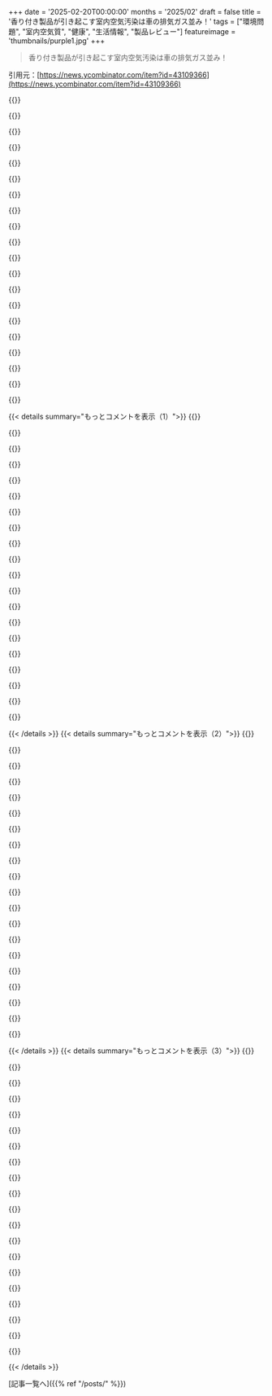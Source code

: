 +++
date = '2025-02-20T00:00:00'
months = '2025/02'
draft = false
title = '香り付き製品が引き起こす室内空気汚染は車の排気ガス並み！'
tags = ["環境問題", "室内空気質", "健康", "生活情報", "製品レビュー"]
featureimage = 'thumbnails/purple1.jpg'
+++

> 香り付き製品が引き起こす室内空気汚染は車の排気ガス並み！

引用元：[https://news.ycombinator.com/item?id=43109366](https://news.ycombinator.com/item?id=43109366)

{{<matomeQuote body="こういう記事って、健康への影響が暗示されてるけど、研究の一部としてはあまり調べられてないのが問題だよね。Aが悪いからBも同じように悪いとは限らないし、死亡リスクを直接比較してないのに、そんな大見出しをつけるのはやめてほしいな。もう少し控えめなタイトルにして欲しいところ。" userName="jmward01" createdAt="2025-02-20T01:19:56" color="#45d325">}}

{{<matomeQuote body="アレルギーと喘息持ちとして言わせてもらうけど、香り付きの製品が多すぎて本当に困る。普通の人は、化学物質を一日中吸ってるってことに気づいてないと思う。" userName="7thaccount" createdAt="2025-02-20T01:29:59" color="">}}

{{<matomeQuote body="前の職場で月一で虫のスプレーをする人がいて、私はその時は外に出るようにしてた。安全だって言われたけど、実際には体に影響があった。見えないところでやられて、息ができなくなりそうでほんと大変だった。" userName="kstrauser" createdAt="2025-02-20T06:47:13" color="#785bff">}}

{{<matomeQuote body="他人の苦しみを軽視する人が嫌いな私。自分の事情で他の人を批判するなんて、本当にありえない。" userName="fredrikholm" createdAt="2025-02-20T07:05:38" color="">}}

{{<matomeQuote body="他人の仕事を軽視するの、本当に嫌。特に、上司が的外れな見積もりをしてくる時とか。実際にやってみろよ。" userName="mcny" createdAt="2025-02-20T10:25:32" color="">}}

{{<matomeQuote body="「ただ」って言葉の使い方について少し考えさせられて、なるべく使わないようにしてる。でも今は他の人が使うのが気になって仕方ない。" userName="chriswarbo" createdAt="2025-02-20T11:25:20" color="">}}

{{<matomeQuote body="普段は「ただ」という言葉を避けてるけど、コードレビューの時に簡単な方法がある時はつい使っちゃうこともあるな。" userName="Thorrez" createdAt="2025-02-20T15:17:04" color="">}}

{{<matomeQuote body="一緒にやってくれるなら大歓迎だけど、指示だけじゃわからないからね。" userName="mcny" createdAt="2025-02-20T20:24:38" color="">}}

{{<matomeQuote body="前の同僚が「You just...」って言うたびに見積もりを上げるルールを作ってた。15年前から言い続けてるけど、なかなか効果的。" userName="wink" createdAt="2025-02-21T09:31:50" color="#ff5c5c">}}

{{<matomeQuote body="計画の時は「ただ」を避けてるけど、コードレビューではつい使っちゃうこともあるよ。" userName="Thorrez" createdAt="2025-02-24T13:42:27" color="">}}

{{<matomeQuote body="基本的には詳しい説明やサンプルコードを提供することが多いよ。" userName="Thorrez" createdAt="2025-02-24T13:41:27" color="">}}

{{<matomeQuote body="ずっとあの言葉が嫌いなんだよね。’シンプルに’って置き換えれば、簡単さについて議論できるよ。" userName="axus" createdAt="2025-02-20T15:37:25" color="">}}

{{<matomeQuote body="簡単に言えば、しない方がいいってこと。" userName="me-vs-cat" createdAt="2025-02-21T13:17:35" color="">}}

{{<matomeQuote body="そらその通りなんだけど、最後の文についてちょっと突っ込みたい。呼吸するものは全部化学物質なんだよ。体に良いやつも悪いやつも、全部化学。これに関しては家族とよく議論になるんだ。彼らは’化学物質’が悪いと思っていて、化学物質なしの食べ物しか食べないって言うからね。" userName="MyOutfitIsVague" createdAt="2025-02-20T06:14:33" color="#45d325">}}

{{<matomeQuote body="もちろん技術的には正しいけど、ここでの’化学物質’ってのは’新しい未検証の合成化学物質’のことだってみんなわかってるよね。長いから省略して使ってるだけだ。" userName="schiffern" createdAt="2025-02-20T07:00:48" color="">}}

{{<matomeQuote body="終わりじゃないけど、やっぱり悪いね。ずっと曖昧な定義にあたるから、詐欺師たちが広告で胡散臭い事言うのを許すことになる。" userName="YurgenJurgensen" createdAt="2025-02-20T07:29:24" color="">}}

{{<matomeQuote body="そこまで大げさになる必要はないよ。詐欺師はもう嘘をついてるし、言い回しを変えるだけだ。代わりに使える短い言葉を提案してくれたら、みんな喜んで使うと思うけど、今のところは同じ省略形を使うしかないよ。この特定の風車と戦っても、何も良くならないし誰も守れない。" userName="schiffern" createdAt="2025-02-20T07:59:22" color="">}}

{{<matomeQuote body="その通りだね。簡潔な言葉がない理由は、あまり意味のある概念じゃないから。ヘムロックもボツリヌスも化学物質なのに、100％自然なんだ。口語的な意味は無意味だから、科学的定義にこだわると、マーケティングが何も言わずに何か言ってるように見えるだけだ。" userName="YurgenJurgensen" createdAt="2025-02-20T10:07:48" color="#45d325">}}

{{<matomeQuote body="俺が’テストした’って言ったのは、明らかに’安全性のためにテストした’って意味だよ。君は’化学物質’の口語的使い方と自然主義的誤謬を一緒にしてるけど、これは別物なんだ。でも、自然科学的な原則を新しい合成化合物に関して受け入れないから、繋がりが生まれてる。新しい化合物は安全性テストが少ない傾向にあって、パブリックに大規模に露出する前にテストが必要じゃないからね。企業の自己利益が安全リスクを隠蔽することにも繋がっている。簡単に言うと、君の単純な定義では捕らえきれない、もっと微妙な繋がりがあるってことなんだ。" userName="schiffern" createdAt="2025-02-21T09:23:54" color="#ff5c5c">}}

{{<matomeQuote body="化学物質って聞いたとき、揮発性有機化合物（VOCs）のことだと思ったよ。（この略語の正確なOの数は覚えてないけど）" userName="mcny" createdAt="2025-02-20T10:27:11" color="">}}

{{< details summary="もっとコメントを表示（1）">}}
{{<matomeQuote body="揮発性有機化合物、つまりVOCね。正確なOの数は忘れたけど、一つだよ。数えるのはそんなに難しくないし、数学好きな人たちがカウントしてくれるよね。" userName="DFHippie" createdAt="2025-02-20T11:41:54" color="">}}

{{<matomeQuote body="要するに短縮形を使うのは良いんだけど、その短縮形が意味を壊しちゃったら元の意図が失われるし、誤解を招くことになるよ。" userName="acuozzo" createdAt="2025-02-20T14:41:46" color="">}}

{{<matomeQuote body="科学的なコミュニケーションは難しいし、この話題はその一環だね。子供にも理解できるようにするのが重要だけど、誤解を招く言葉が使われてる気がする。”化学物質”が悪い、”自然”が良いってのは間違った使われ方してるから、しっかりした理解が必要だよ。" userName="jmward01" createdAt="2025-02-20T16:24:57" color="#45d325">}}

{{<matomeQuote body="一般的に修飾語が必要だと思う。化学って言葉自体に問題はないけど、何も付けないとただの”物”って意味になっちゃうから。" userName="MyOutfitIsVague" createdAt="2025-02-20T20:39:36" color="">}}

{{<matomeQuote body="いや、要するに有害な化学物質ってこと。香水の話だし、いくつかはちゃんとテストしてあって有毒だし、エアロゾルや部分的に燃えた形で吸い込むと危ないよ。" userName="lukeschlather" createdAt="2025-02-20T15:36:22" color="">}}

{{<matomeQuote body="もちろんだけど、多くの人はそう思ってないよ。何度も話したけど、”化学物質”は単に工場で作られた危険なものではないって理解してもらうのが難しい人が多い。" userName="MyOutfitIsVague" createdAt="2025-02-20T20:28:02" color="">}}

{{<matomeQuote body="自然の花粉や煙の副産物、自然のフケや毛も吸いたくないな。快適な湿度のために、主に窒素、酸素、アルゴンと少しの水分を吸いたいよ。" userName="benlivengood" createdAt="2025-02-20T23:37:24" color="">}}

{{<matomeQuote body="職場が無臭ポリシーで助かってるけど、クライアントの家に行くと強烈な香りの家に遭遇することがある。報告すると上司がクライアントに香りを取り除くように言ってくれる。自分は匂いが少ない体質で、無臭の石鹸を使ってる。ただ、ティーンズが香水を過剰に振りかけるのが辛い。無香のトレンドが広がってほしい。昔はどこでも喫煙してたけど、公共の場での禁煙が最高のことだった。" userName="14" createdAt="2025-02-20T06:20:19" color="#ff33a1">}}

{{<matomeQuote body="化学アレルギーについては、体が拒絶反応を示したら避けるのが一番。嗅覚は危険なもの、つまり内部に害を及ぼすものを敏感にキャッチできるから。" userName="laborcontract" createdAt="2025-02-20T03:43:36" color="">}}

{{<matomeQuote body="下の階の住人が毎食ガーリックを焼いて、その匂いをごまかそうとお香を焚くから、気持ち悪くなる。窓を開けると、その時に外で喫煙されると、窓からも匂いが入ってくる。街中で人と暮らすって、こんな風に良い話ではない。" userName="exe34" createdAt="2025-02-20T15:06:34" color="">}}

{{<matomeQuote body="冗談はさておき、こんなことに対処しなきゃいけないのが残念だ。迷惑な隣人はストレスになるから、引っ越しがうまくいくといいね！" userName="anonym29" createdAt="2025-02-20T17:46:18" color="">}}

{{<matomeQuote body="ありがとう！自分は敏感だから、新しい場所でもきっと何か嫌なことが見つかると思う。" userName="exe34" createdAt="2025-02-20T18:17:58" color="">}}

{{<matomeQuote body="頑張って！自分も7つの物件に住んで9ユニット変えて、ようやく合う場所が見つかったから、諦めないで！" userName="anonym29" createdAt="2025-02-21T05:56:36" color="#38d3d3">}}

{{<matomeQuote body="俺は逆で、鼻が鈍感だから、強い香りが好き。冬でも窓を開けっぱなしの人には本当に腹が立つ。前の職場で、窓を開けるやつがいて、開けさせないのが嬉しかった。" userName="anal_reactor" createdAt="2025-02-20T08:47:25" color="">}}

{{<matomeQuote body="臭いを防ぐためにマスクしてる。N95は完璧じゃないけど、多くの香りをブロックするから、あの運転手の香りが漂ってくる空気清浄機が必要なんだ。" userName="TylerE" createdAt="2025-02-20T03:27:34" color="">}}

{{<matomeQuote body="この手の研究は大賛成だよ。データがあるのは大事だし、でも結果に驚くことはないと思う。香りのキャンドルが匂うってことは、ナノ粒子を出してるに決まってるじゃん。" userName="seabass-labrax" createdAt="2025-02-20T01:13:07" color="#ff5733">}}

{{<matomeQuote body="最初はその考えだったな。もし春に窓を開けて花の匂いを楽しんだら、香りのキャンドルより良いのか悪いのか。私たちは香りのあるものを全部やめるべきなの？" userName="protocolture" createdAt="2025-02-20T01:37:22" color="">}}

{{<matomeQuote body="いや、でも掃除や衛生商品に香りをつけるのはやめてもいいと思う。香り付きのハンドソープとか洗剤とかは要らない。花の香りより香りのキャンドルの方が悪そうだし、煙やワックスは身体に良くないと思う。" userName="terribleperson" createdAt="2025-02-20T07:18:37" color="#38d3d3">}}

{{<matomeQuote body="昨日、妻が食洗機用の香料付き製品を買って、それが旅行用マグをダメにしたって話したばっかり。コーヒーの匂いがしたいのにレモンの匂いなんて勘弁してほしい。結局私が悪者になってるし。自動の香水噴霧機も嫌だな。特に背が高いから顔にかかるのが困る。" userName="calgoo" createdAt="2025-02-20T08:47:52" color="#45d325">}}

{{<matomeQuote body="食洗機が香り付きじゃないと臭うのは、メンテナンスに問題があるんじゃないかな。" userName="TazeTSchnitzel" createdAt="2025-02-20T10:09:03" color="">}}


{{< /details >}}
{{< details summary="もっとコメントを表示（2）">}}
{{<matomeQuote body="そう、掃除が必要なだけ。" userName="calgoo" createdAt="2025-02-20T13:31:29" color="">}}

{{<matomeQuote body="そうそう、フィルターがちゃんと掃除しないと汚くなるから、しっかり掃除して、漂白して自動清掃モードも使ってほしい。掃除してないなら、洗濯機も同じ問題を抱えてるんじゃないかな。" userName="alabastervlog" createdAt="2025-02-20T14:15:00" color="#ff33a1">}}

{{<matomeQuote body="実際、両方あるけどね。薬用シャンプーは香りがないか悪い匂いがするし、敏感肌用シャンプーは軽い香りがついてるくらい。子供が手を洗ったか確認するために、ほんのり香るくらいで十分。" userName="Lanolderen" createdAt="2025-02-20T08:27:20" color="">}}

{{<matomeQuote body="ちゃんと無香料の製品は、実際には香りが残ることが多い。ほんとに無香料なものは、他の匂いを打ち消すために香りを使うことがあるから、逆に匂いを発生させることもある。" userName="alabastervlog" createdAt="2025-02-20T14:11:58" color="#45d325">}}

{{<matomeQuote body="香りの有無は、忘れっぽい人にとっては役に立つこともあるよ。" userName="HPsquared" createdAt="2025-02-20T08:36:39" color="">}}

{{<matomeQuote body="子供の頃、父親が食べる前に手の匂いを嗅いで確認してたんだ。振り返ると、見守らずに確認できるいい方法だったね。少しずつチェックすることで習慣も付いていったし。" userName="Lanolderen" createdAt="2025-02-20T08:56:26" color="">}}

{{<matomeQuote body="確かに、問題の核心は具体的に言わずに「微小粒子」を悪者にしてるところだよ。鼻には微小粒子が必要で、嬉しい匂いを探知するのに役立つんだ。健康のために匂いを出さないものを求めるなら、その理由を説明してくれ。" userName="protocolture" createdAt="2025-02-21T05:49:26" color="">}}

{{<matomeQuote body="私もそうだな。臭いが分からないほど鼻が詰まって、目は涙で溢れ、くしゃみが止まらなくなるから。" userName="readthenotes1" createdAt="2025-02-20T03:25:47" color="">}}

{{<matomeQuote body="私も同じ、特にお香や家庭用の暖炉なんかは無理だ。" userName="bloomingeek" createdAt="2025-02-20T05:32:40" color="">}}

{{<matomeQuote body="実際、料理が一番室内の空気を汚染するんだ。食べ物がテーブルに出されちゃえば、大半の汚染は終わってるよ。" userName="imp0cat" createdAt="2025-02-20T06:16:43" color="">}}

{{<matomeQuote body="匂いを嗅ぐのは粒子じゃなくて、主に揮発性化合物（VOCs）だよ。このガス状態の物質が匂いを生み出すんだ。食べ物や花、森、あなたの息などもそう。今の香料に使う成分の多くは新しい化合物だけど、自然由来の化学物質も多い。記事はテルペンとオゾンの化学反応について言ってるんだ。" userName="Clamchop" createdAt="2025-02-20T23:13:21" color="#ff5733">}}

{{<matomeQuote body="論文の要約を読んで。燃焼しない香料製品が、香りのあるキャンドルとほぼ同じレベルの粒子を生成する様子を示してて、これは興味深いってことみたい。" userName="KennyBlanken" createdAt="2025-02-20T06:37:28" color="">}}

{{<matomeQuote body="実際、粒子じゃない気体の分子を嗅ぐことはできるよ。でも、実際の粒子を形成する成分が多くて、これがかなりの割合のスモッグの原因になるらしい。" userName="amluto" createdAt="2025-02-20T14:41:40" color="#785bff">}}

{{<matomeQuote body="この意見を理解するには相当な教育が必要だってことを過小評価しちゃダメだよね。魅力的な女性が美味しそうな香りを吸い込むって広告の手法が、大多数の人にとっては重要な要素だから。規制当局は、この欺瞞に対処すべきだと思う。それが唯一の証明された方法だよ。" userName="energy123" createdAt="2025-02-20T05:17:36" color="#785bff">}}

{{<matomeQuote body="多くの人は香りが悪いとは思ってないから、香水なんか飲むまで気づかないんだろうね。自分もそうだし。今はFebreezeのオイルをスマートアウトレットに繋げて、朝と夜のちょっとの間だけ香りを楽しんでる。今は部屋がイチゴの香り。健康に良くないだろうけど、やめるほどじゃないと思うよ。特に、タバコ吸ってる人もそんな全員が死ぬわけじゃないし。" userName="Lanolderen" createdAt="2025-02-20T08:46:51" color="">}}

{{<matomeQuote body="＞どうやって香りのキャンドルの香りを嗅ぐんだよ？<br>ガスの香りを嗅いでるのか？" userName="leephillips" createdAt="2025-02-20T02:11:22" color="">}}

{{<matomeQuote body="ガスも粒子からできてるよ。嗅げる分子はナノメートルの大きさでもあるんだ。" userName="smallerize" createdAt="2025-02-20T03:32:40" color="">}}

{{<matomeQuote body="ナノ粒子っていう用語には特定の技術的な定義があって、ほとんどの香りで知覚される小さな有機分子を含まないよ。" userName="pama" createdAt="2025-02-20T03:53:24" color="#38d3d3">}}

{{<matomeQuote body="もちろん、ほとんどの小さな有機分子はその定義よりも大きさが桁違いに小さいよ。" userName="chemicalnovae" createdAt="2025-02-20T05:07:30" color="">}}

{{<matomeQuote body="この記事のナノ粒子は単一の分子じゃないからね。" userName="leephillips" createdAt="2025-02-20T04:48:51" color="">}}


{{< /details >}}
{{< details summary="もっとコメントを表示（3）">}}
{{<matomeQuote body="我々は1日に平均で20ポンドの空気を吸い込んでる。それは食べ物や水の重さを上回るべきだよ。空気の質にもっと注意を払うべきなんだ。" userName="xnx" createdAt="2025-02-20T00:30:09" color="#ff5733">}}

{{<matomeQuote body="近代的な家は外気をほとんど循環させないから、プラスチックやフリースから微細プラスチックが常に空気中に放出されて、結局どうにもならないって感じだ。水道水も汚染されてるし、仕事が消費社会に依存してるから、みんながプラスチック製品を大量に作り続けないと成り立たない。だから、問題解決しようとするとみんな職を失って崩壊するかもしれないね。" userName="asdff" createdAt="2025-02-20T02:24:27" color="">}}

{{<matomeQuote body="今の空気の質は以前よりずっと良くなったよ。昔は車で鉛入りガソリンを燃やしたり、石炭で家を暖めてた。それに比べれば、今はマシだとは思う。" userName="mlsu" createdAt="2025-02-20T03:30:21" color="#785bff">}}

{{<matomeQuote body="何世代か前はひどかったけど、今はそれほど悪くはないんだよね。でも、祖父の時代と比べると、あまり改善とは言えないかもしれない。" userName="asdff" createdAt="2025-02-20T22:27:04" color="">}}

{{<matomeQuote body="自分の住んでいる場所では、オープンファイアが禁止されてる。安い薪を使って火を焚く人がいるけど、煙が残るから空気が悪化する。一部の人はちゃんとしたストーブを持ってないし、適切に火を焚く方法も知らないから、悪化してるんだ。" userName="Cthulhu_" createdAt="2025-02-20T15:09:00" color="">}}

{{<matomeQuote body="UKの自宅は300年もので、石造りで適切な換気があって、湿気や温度に悩まされない。こういう家がもっと建てられればいいのに。今の家の問題解決するために解決策を作り出してるんだ。" userName="alt227" createdAt="2025-02-20T07:26:56" color="#ff5c5c">}}

{{<matomeQuote body="UKの平均気温は20℃から2℃らしいけど、俺が育ったミシガン湖畔は32℃から-6℃だ。確かに、現代の家の方が断熱性が高いし快適だよね。昔は寒い家で暖を取るためにずっと火を焚き続けてたし、煙で臭かったのも事実。ただ、寒い地域に住む人たちの環境も考えないとね。" userName="nkrisc" createdAt="2025-02-20T10:49:37" color="">}}

{{<matomeQuote body="ここは最高気温が35℃で、最低気温は-10℃だ。石は非常に効率的な熱材だから、昔から人間や動物は洞窟に住んでたんだ。" userName="alt227" createdAt="2025-02-20T15:20:27" color="">}}

{{<matomeQuote body="＞石は非常に効率的な熱材だから、人間や動物は何千年も洞窟に住んでいたんだ。“多くの石はあまり良い断熱材ではないけど、地下の土は優れた断熱材で、温度がほとんど一定なんだ。" userName="amluto" createdAt="2025-02-20T16:43:10" color="">}}

{{<matomeQuote body="でも、何千年も昔の人たちは洞窟で死んでいったんだ。彼らは一番良いシェルターだから住んでたわけじゃなくて、最適な場所を選んだわけじゃないんだ。" userName="nkrisc" createdAt="2025-02-20T19:08:24" color="">}}

{{<matomeQuote body="カリフォルニアの古い家は木造フレームだが、あなたのような300年の石造りの家は一部の経済条件でしか築けないと思うよ。日本の建物は地震のリスクが少ないから安い木材で作れるし、しかもシフトする土壌などのリスクも少ない。作るには高いコストがかかるんだ。" userName="asdff" createdAt="2025-02-20T22:36:41" color="">}}

{{<matomeQuote body="パッシブハウスみたいにほぼ完全に密閉して70％以上の暖房削減ができるんだ。新しい規制があるのに安い家を作りたい人が多いから、品質よりも大きさや安さを重視しちゃうんだよね。" userName="lm28469" createdAt="2025-02-20T14:58:31" color="">}}

{{<matomeQuote body="＞新しい材料や電力使って問題を解決するのは愚かだ。ローマ時代に解決済みの問題だろ。<br>現代の高品質な換気システムだと20～40Wで運用できて、暖房を90％減じることもできるよ。古い家ならそんな必要がないし、コスト削減にも繋がる。" userName="alt227" createdAt="2025-02-20T15:17:57" color="#ff33a1">}}

{{<matomeQuote body="＞ローマ時代に解決済みって本当に言えるの？<br>平均的な家を20～40Wで換気できて、それで100cfmを超えるんだよ。つまり、951Wの燃料を使うよりも、20～40Wで新鮮な空気を取り入れることができるんだ。そして、これってリソースもそんなにかからない。" userName="amluto" createdAt="2025-02-20T16:56:28" color="">}}

{{<matomeQuote body="20Wって控えめな見積もりを使うなら、アメリカの住宅数を掛けると2930MW必要になる。核発電所が3基必要になるってことだよ。製造や輸送、廃棄の電力も考えると、ネイチャーに任せた方が遥かにメリットが多い。" userName="alt227" createdAt="2025-02-20T18:13:19" color="">}}

{{<matomeQuote body="＞自然換気でもHRVと同じ換気速度が得られるけど、臭いのひどい地域に住んでるなら自然換気じゃどうしようもないし、結局暖房や冷房のために余分な電力を使うしかない。<br>今は25WのERVでHEPAフィルター付きの新鮮な空気を供給してるんだ。この方式は効率的だ。" userName="amluto" createdAt="2025-02-20T18:28:28" color="">}}

{{<matomeQuote body="自分のシステムに誇りを持ってるみたいだけど、電力の使用は気にしないんだね。自分の家は外部の電力を一切使わず、非常時でも快適に過ごせるんだ。結局、電力に無頓着なやり方を続ければ、未来には問題が大きくなると思うよ。" userName="alt227" createdAt="2025-02-20T19:05:20" color="">}}

{{<matomeQuote body="ちゃんとした家なら暖房・冷房の要求が70％以上減るんだ。基本的にはバスルームファンみたいなもんだから、電力グリッドも使わなくてもいいんだ。窓さえ開ければ大丈夫だから、あまり電力をかける必要がないんだよね。" userName="lm28469" createdAt="2025-02-23T10:14:37" color="">}}

{{<matomeQuote body="自分のシステムが電力を少なく使うって言ったんだよ。電力の使用について配慮しているし、実際のデータがあるからこそ説明してるんだ。" userName="amluto" createdAt="2025-02-20T20:52:37" color="">}}

{{<matomeQuote body="3000kgのEVをみんなに運転させるつもりなんだから、ちょっとしたファンじゃ大した影響はないよ。アメリカは断熱が悪すぎて、無駄にエネルギーを使う家が多い。自分はドイツにいて、外の気温が0度でも暖房使わずに過ごしてるよ。HRVは意外と長持ちするんだから。" userName="lm28469" createdAt="2025-02-23T10:09:06" color="">}}


{{< /details >}}


[記事一覧へ]({{% ref "/posts/" %}})
